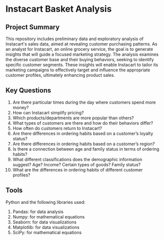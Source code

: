 # Instacart Basket Analysis

## Project Summary
This repository includes preliminary data and exploratory analysis of Instacart's sales data, aimed at revealing customer purchasing patterns. As an analyst for Instacart, an online grocery service, the goal is to generate insights that will guide a focused marketing strategy. The analysis examines the diverse customer base and their buying behaviors, seeking to identify specific customer segments. These insights will enable Instacart to tailor its marketing campaigns to effectively target and influence the appropriate customer profiles, ultimately enhancing product sales.

## Key Questions
1. Are there particular times during the day where customers spend more money?
2. How can Instacart simplify pricing?
3. Which products/departments are more popular than others?
4. What types of customers are there and how do their behaviors differ?
5. How often do customers return to Instacart?
6. Are there differences in ordering habits based on a customer’s loyalty status?
7. Are there differences in ordering habits based on a customer’s region?
8. Is there a connection between age and family status in terms of ordering habits?
9. What different classifications does the demographic information suggest? Age? Income? Certain types of goods? Family status?
10. What are the differences in ordering habits of different customer profiles?

## Tools
Python and the following libraries used:

1. Pandas: for data analysis
2. Numpy: for mathematical equations
3. Seaborn: for data visualizations
4. Matplotlib: for data visualizations
5. SciPy: for mathematical equations
